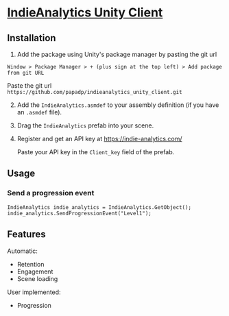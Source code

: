 # [IndieAnalytics Unity Client](https://indie-analytics.com/)

## Installation

1. Add the package using Unity's package manager by pasting the git url

`Window > Package Manager > + (plus sign at the top left) > Add package from git URL`

   Paste the git url `https://github.com/papadp/indieanalytics_unity_client.git`

2. Add the `IndieAnalytics.asmdef` to your assembly definition (if you have an `.asmdef` file).

3. Drag the `IndieAnalytics` prefab into your scene.

4. Register and get an API key at https://indie-analytics.com/
   
   Paste your API key in the `Client_key` field of the prefab.
   
   
## Usage

### Send a progression event
```
IndieAnalytics indie_analytics = IndieAnalytics.GetObject();
indie_analytics.SendProgressionEvent("Level1");
```

## Features

Automatic:

- Retention
- Engagement
- Scene loading

User implemented:

- Progression
